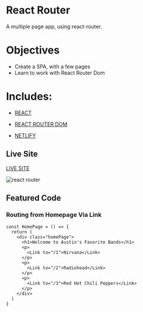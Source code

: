 # React Router

A  multiple page app, using react-router.

# Objectives

- Create a SPA, with a few pages
- Learn to work with React Router Dom

# Includes: 

- [REACT](https://reactjs.org/docs/getting-started.html)
- [REACT ROUTER DOM](https://www.npmjs.com/package/react-router-dom)


- [NETLIFY](https://docs.netlify.com/?_ga=2.56383019.1272475466.1587169866-1421079835.1583768648)

## Live Site

[LIVE SITE](https://react-router-austinparvin.netlify.app/)

![react router](http://g.recordit.co/YCnCo9ALwk.gif)

## Featured Code

### Routing from Homepage Via Link 

```JSX
const HomePage = () => {
  return (
    <div class="homePage">
      <h1>Welcome to Austin's Favorite Bands</h1>
      <p>
        <Link to="/1">Nirvana</Link>
      </p>
      <p>
        <Link to="/2">Radiohead</Link>
      </p>
      <p>
        <Link to="/3">Red Hot Chili Peppers</Link>
      </p>
    </div>
  )
}
 ```
